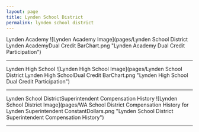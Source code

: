 ```yaml
---
layout: page
title: Lynden School District
permalink: lynden school district
---
```



Lynden Academy
![Lynden Academy Image](pages/Lynden School District Lynden AcademyDual Credit BarChart.png "Lynden Academy Dual Credit Participation")

___

Lynden High School
![Lynden High School Image](pages/Lynden School District Lynden High SchoolDual Credit BarChart.png "Lynden High School Dual Credit Participation")

___

Lynden School DistrictSuperintendent Compensation History
![Lynden School District Image](pages/WA School District Compensation History for Lynden Superintendent ConstantDollars.png "Lynden School District Superintendent Compensation History")

___

